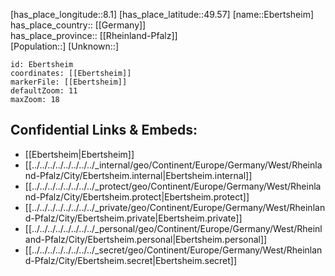 ﻿---
location: [49.57,8.1] 
mapzoom: [7,12] 
mapmarker: city 
type: City
tags:
- geo/City


SpocWebEntityId: 29960
isDeleted: false
confidential: public

---
[has_place_longitude::8.1] 
[has_place_latitude::49.57] 
[name::Ebertsheim] 
has_place_country:: [[Germany]]  
has_place_province:: [[Rheinland-Pfalz]]  
[Population::] 
[Unknown::] 


```leaflet
id: Ebertsheim
coordinates: [[Ebertsheim]] 
markerFile: [[Ebertsheim]] 
defaultZoom: 11 
maxZoom: 18
```


## Confidential Links & Embeds: 
- [[Ebertsheim|Ebertsheim]]  
- [[../../../../../../../../_internal/geo/Continent/Europe/Germany/West/Rheinland-Pfalz/City/Ebertsheim.internal|Ebertsheim.internal]] 
- [[../../../../../../../../_protect/geo/Continent/Europe/Germany/West/Rheinland-Pfalz/City/Ebertsheim.protect|Ebertsheim.protect]] 
- [[../../../../../../../../_private/geo/Continent/Europe/Germany/West/Rheinland-Pfalz/City/Ebertsheim.private|Ebertsheim.private]] 
- [[../../../../../../../../_personal/geo/Continent/Europe/Germany/West/Rheinland-Pfalz/City/Ebertsheim.personal|Ebertsheim.personal]] 
- [[../../../../../../../../_secret/geo/Continent/Europe/Germany/West/Rheinland-Pfalz/City/Ebertsheim.secret|Ebertsheim.secret]] 
